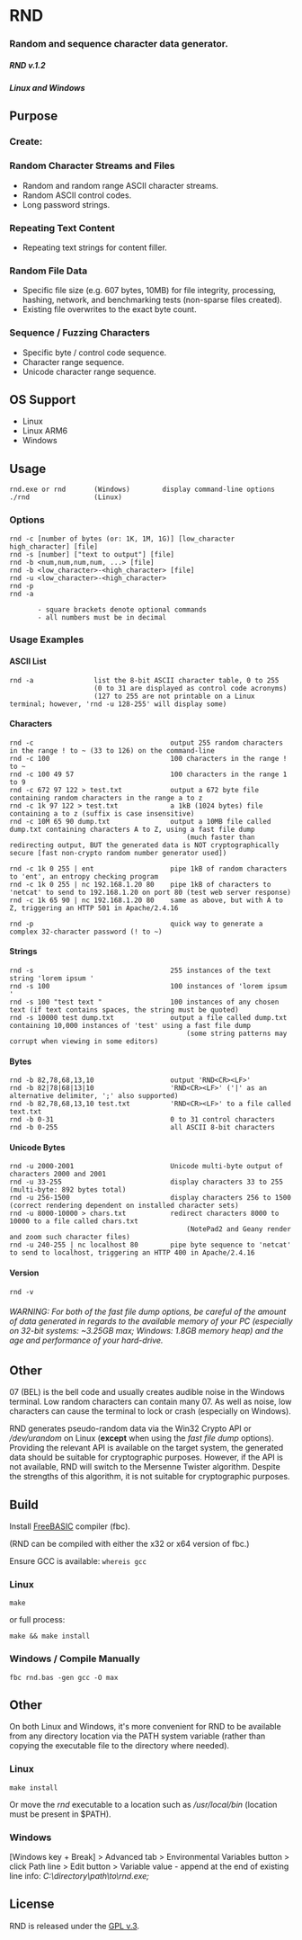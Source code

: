 
# RND

### Random and sequence character data generator.


##### RND v.1.2

##### Linux and Windows


## Purpose

### Create:

### Random Character Streams and Files

+ Random and random range ASCII character streams.
+ Random ASCII control codes.
+ Long password strings.

### Repeating Text Content

+ Repeating text strings for content filler.

### Random File Data

+ Specific file size (e.g. 607 bytes, 10MB) for file integrity, processing, hashing, network, and benchmarking tests (non-sparse files created).
+ Existing file overwrites to the exact byte count.

### Sequence / Fuzzing Characters

+ Specific byte / control code sequence.
+ Character range sequence.
+ Unicode character range sequence.


## OS Support

+ Linux
+ Linux ARM6
+ Windows


## Usage

    rnd.exe or rnd       (Windows)        display command-line options
    ./rnd                (Linux)


### Options

    rnd -c [number of bytes (or: 1K, 1M, 1G)] [low_character high_character] [file]
    rnd -s [number] ["text to output"] [file]
    rnd -b <num,num,num,num, ...> [file]
    rnd -b <low_character>-<high_character> [file]
    rnd -u <low_character>-<high_character>
    rnd -p
    rnd -a

           - square brackets denote optional commands
           - all numbers must be in decimal


### Usage Examples


#### ASCII List

    rnd -a               list the 8-bit ASCII character table, 0 to 255
                         (0 to 31 are displayed as control code acronyms)
                         (127 to 255 are not printable on a Linux terminal; however, 'rnd -u 128-255' will display some)


#### Characters

    rnd -c                                  output 255 random characters in the range ! to ~ (33 to 126) on the command-line
    rnd -c 100                              100 characters in the range ! to ~
    rnd -c 100 49 57                        100 characters in the range 1 to 9
    rnd -c 672 97 122 > test.txt            output a 672 byte file containing random characters in the range a to z
    rnd -c 1k 97 122 > test.txt             a 1kB (1024 bytes) file containing a to z (suffix is case insensitive)
    rnd -c 10M 65 90 dump.txt               output a 10MB file called dump.txt containing characters A to Z, using a fast file dump
                                                (much faster than redirecting output, BUT the generated data is NOT cryptographically secure [fast non-crypto random number generator used])

    rnd -c 1k 0 255 | ent                   pipe 1kB of random characters to 'ent', an entropy checking program
    rnd -c 1k 0 255 | nc 192.168.1.20 80    pipe 1kB of characters to 'netcat' to send to 192.168.1.20 on port 80 (test web server response)
    rnd -c 1k 65 90 | nc 192.168.1.20 80    same as above, but with A to Z, triggering an HTTP 501 in Apache/2.4.16

    rnd -p                                  quick way to generate a complex 32-character password (! to ~)


#### Strings

    rnd -s                                  255 instances of the text string 'lorem ipsum '
    rnd -s 100                              100 instances of 'lorem ipsum '
    rnd -s 100 "test text "                 100 instances of any chosen text (if text contains spaces, the string must be quoted)
    rnd -s 10000 test dump.txt              output a file called dump.txt containing 10,000 instances of 'test' using a fast file dump
                                                (some string patterns may corrupt when viewing in some editors)


#### Bytes

    rnd -b 82,78,68,13,10                   output 'RND<CR><LF>'
    rnd -b 82|78|68|13|10                   'RND<CR><LF>' ('|' as an alternative delimiter, ';' also supported)
    rnd -b 82,78,68,13,10 test.txt          'RND<CR><LF>' to a file called text.txt
    rnd -b 0-31                             0 to 31 control characters
    rnd -b 0-255                            all ASCII 8-bit characters


#### Unicode Bytes

    rnd -u 2000-2001                        Unicode multi-byte output of characters 2000 and 2001
    rnd -u 33-255                           display characters 33 to 255 (multi-byte: 892 bytes total)
    rnd -u 256-1500                         display characters 256 to 1500 (correct rendering dependent on installed character sets)
    rnd -u 8000-10000 > chars.txt           redirect characters 8000 to 10000 to a file called chars.txt
                                                (NotePad2 and Geany render and zoom such character files)
    rnd -u 240-255 | nc localhost 80        pipe byte sequence to 'netcat' to send to localhost, triggering an HTTP 400 in Apache/2.4.16


#### Version

    rnd -v


###### WARNING: For both of the fast file dump options, be careful of the amount of data generated in regards to the available memory of your PC (especially on 32-bit systems: ~3.25GB max; Windows: 1.8GB memory heap) and the age and performance of your hard-drive.


## Other

07 (BEL) is the bell code and usually creates audible noise in the Windows terminal. Low random characters can contain many 07. As well as noise, low characters can cause the terminal to lock or crash (especially on Windows).

RND generates pseudo-random data via the Win32 Crypto API or */dev/urandom* on Linux (**except** when using the *fast file dump* options). Providing the relevant API is available on the target system, the generated data should be suitable for cryptographic purposes. However, if the API is not available, RND will switch to the Mersenne Twister algorithm. Despite the strengths of this algorithm, it is not suitable for cryptographic purposes.


## Build

Install [FreeBASIC](http://www.freebasic.net/forum/viewforum.php?f=1) compiler (fbc).

(RND can be compiled with either the x32 or x64 version of fbc.)

Ensure GCC is available: `whereis gcc`


### Linux

    make

or full process:

    make && make install


### Windows / Compile Manually

    fbc rnd.bas -gen gcc -O max


## Other

On both Linux and Windows, it's more convenient for RND to be available from any directory location via the PATH system variable (rather than copying the executable file to the directory where needed).


### Linux

    make install

Or move the *rnd* executable to a location such as */usr/local/bin* (location must be present in $PATH).


### Windows

[Windows key + Break] > Advanced tab > Environmental Variables button > click Path line > Edit button > Variable value - append at the end of existing line info: *C:\directory\path\to\rnd.exe\;*


## License

RND is released under the [GPL v.3](https://www.gnu.org/licenses/gpl-3.0.html).
